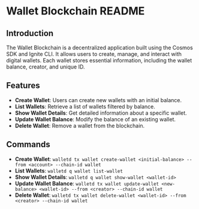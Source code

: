 # Wallet Blockchain README

## Introduction

The Wallet Blockchain is a decentralized application built using the Cosmos SDK and Ignite CLI. It allows users to create, manage, and interact with digital wallets. Each wallet stores essential information, including the wallet balance, creator, and unique ID.

## Features

- **Create Wallet**: Users can create new wallets with an initial balance.
- **List Wallets**: Retrieve a list of wallets filtered by balance.
- **Show Wallet Details**: Get detailed information about a specific wallet.
- **Update Wallet Balance**: Modify the balance of an existing wallet.
- **Delete Wallet**: Remove a wallet from the blockchain.

## Commands

- **Create Wallet**:
`walletd tx wallet create-wallet <initial-balance> --from <account> --chain-id wallet`
- **List Wallets**:
`walletd q wallet list-wallet`
- **Show Wallet Details**:
`walletd q wallet show-wallet <wallet-id>`
- **Update Wallet Balance**:
`walletd tx wallet update-wallet <new-balance> <wallet-id> --from <creator> --chain-id wallet`
- **Delete Wallet**:
`walletd tx wallet delete-wallet <wallet-id> --from <creator> --chain-id wallet`